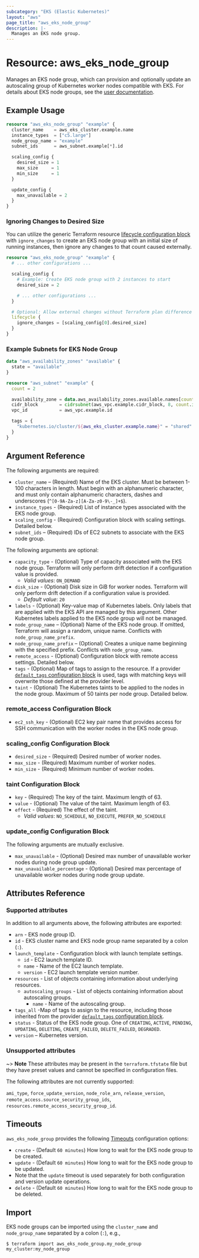 ```yaml
---
subcategory: "EKS (Elastic Kubernetes)"
layout: "aws"
page_title: "aws_eks_node_group"
description: |-
  Manages an EKS node group.
---
```


[default-tags]: https://www.terraform.io/docs/providers/aws/index.html#default_tags-configuration-block
[eks-node-groups]: https://docs.cloud.croc.ru/en/services/kubernetes/eks_cluster.html#id3
[lifecycle]: https://www.terraform.io/docs/configuration/meta-arguments/lifecycle.html
[timeouts]: https://www.terraform.io/docs/configuration/blocks/resources/syntax.html#operation-timeouts

# Resource: aws_eks_node_group

Manages an EKS node group, which can provision and optionally update an autoscaling group of Kubernetes worker nodes compatible with EKS.
For details about EKS node groups, see the [user documentation][eks-node-groups].

## Example Usage

```terraform
resource "aws_eks_node_group" "example" {
  cluster_name    = aws_eks_cluster.example.name
  instance_types  = ["c5.large"]
  node_group_name = "example"
  subnet_ids      = aws_subnet.example[*].id

  scaling_config {
    desired_size = 1
    max_size     = 1
    min_size     = 1
  }

  update_config {
    max_unavailable = 2
  }
}
```

### Ignoring Changes to Desired Size

You can utilize the generic Terraform resource [lifecycle configuration block][lifecycle] with `ignore_changes` to create an EKS node group with an initial size of running instances, then ignore any changes to that count caused externally.

```terraform
resource "aws_eks_node_group" "example" {
  # ... other configurations ...

  scaling_config {
    # Example: Create EKS node group with 2 instances to start
    desired_size = 2

    # ... other configurations ...
  }

  # Optional: Allow external changes without Terraform plan difference
  lifecycle {
    ignore_changes = [scaling_config[0].desired_size]
  }
}
```

### Example Subnets for EKS Node Group

```terraform
data "aws_availability_zones" "available" {
  state = "available"
}

resource "aws_subnet" "example" {
  count = 2

  availability_zone = data.aws_availability_zones.available.names[count.index]
  cidr_block        = cidrsubnet(aws_vpc.example.cidr_block, 8, count.index)
  vpc_id            = aws_vpc.example.id

  tags = {
    "kubernetes.io/cluster/${aws_eks_cluster.example.name}" = "shared"
  }
}
```

## Argument Reference

The following arguments are required:

* `cluster_name` – (Required) Name of the EKS cluster. Must be between 1-100 characters in length. Must begin with an alphanumeric character, and must only contain alphanumeric characters, dashes and underscores (`^[0-9A-Za-z][A-Za-z0-9\-_]+$`).
* `instance_types` - (Required) List of instance types associated with the EKS node group.
* `scaling_config` - (Required) Configuration block with scaling settings. Detailed below.
* `subnet_ids` – (Required) IDs of EC2 subnets to associate with the EKS node group.

The following arguments are optional:

* `capacity_type` - (Optional) Type of capacity associated with the EKS node group.  Terraform will only perform drift detection if a configuration value is provided.
    * _Valid values_:  `ON_DEMAND`
* `disk_size` - (Optional) Disk size in GiB for worker nodes. Terraform will only perform drift detection if a configuration value is provided.
    * _Default value_: `20`
* `labels` - (Optional) Key-value map of Kubernetes labels. Only labels that are applied with the EKS API are managed by this argument. Other Kubernetes labels applied to the EKS node group will not be managed.
* `node_group_name` – (Optional) Name of the EKS node group. If omitted, Terraform will assign a random, unique name. Conflicts with `node_group_name_prefix`.
* `node_group_name_prefix` – (Optional) Creates a unique name beginning with the specified prefix. Conflicts with `node_group_name`.
* `remote_access` - (Optional) Configuration block with remote access settings. Detailed below.
* `tags` - (Optional) Map of tags to assign to the resource. If a provider [`default_tags` configuration block][default-tags] is used, tags with matching keys will overwrite those defined at the provider level.
* `taint` - (Optional) The Kubernetes taints to be applied to the nodes in the node group. Maximum of 50 taints per node group. Detailed below.

### remote_access Configuration Block

* `ec2_ssh_key` - (Optional) EC2 key pair name that provides access for SSH communication with the worker nodes in the EKS node group.

### scaling_config Configuration Block

* `desired_size` - (Required) Desired number of worker nodes.
* `max_size` - (Required) Maximum number of worker nodes.
* `min_size` - (Required) Minimum number of worker nodes.

### taint Configuration Block

* `key` - (Required) The key of the taint. Maximum length of 63.
* `value` - (Optional) The value of the taint. Maximum length of 63.
* `effect` - (Required) The effect of the taint.
    * _Valid values_:  `NO_SCHEDULE`, `NO_EXECUTE`, `PREFER_NO_SCHEDULE`

### update_config Configuration Block

The following arguments are mutually exclusive.

* `max_unavailable` - (Optional) Desired max number of unavailable worker nodes during node group update.
* `max_unavailable_percentage` - (Optional) Desired max percentage of unavailable worker nodes during node group update.

## Attributes Reference

### Supported attributes

In addition to all arguments above, the following attributes are exported:

* `arn` - EKS node group ID.
* `id` - EKS cluster name and EKS node group name separated by a colon (`:`).
* `launch_template` - Configuration block with launch template settings.
    * `id` - EC2 launch template ID.
    * `name` - Name of the EC2 launch template.
    * `version` - EC2 launch template version number.
* `resources` - List of objects containing information about underlying resources.
    * `autoscaling_groups` - List of objects containing information about autoscaling groups.
        * `name` - Name of the autoscaling group.
* `tags_all` -Map of tags to assign to the resource, including those inherited from the provider [`default_tags` configuration block][default-tags].
* `status` - Status of the EKS node group. One of `CREATING`, `ACTIVE`, `PENDING`, `UPDATING`, `DELETING`, `CREATE_FAILED`, `DELETE_FAILED`, `DEGRADED`.
* `version` – Kubernetes version.

### Unsupported attributes

~> **Note** These attributes may be present in the `terraform.tfstate` file but they have preset values and cannot be specified in configuration files.

The following attributes are not currently supported:

`ami_type`, `force_update_version`, `node_role_arn`, `release_version`, `remote_access.source_security_group_ids`, `resources.remote_access_security_group_id`.

## Timeouts

`aws_eks_node_group` provides the following [Timeouts][timeouts] configuration options:

* `create` - (Default `60 minutes`) How long to wait for the EKS node group to be created.
* `update` - (Default `60 minutes`) How long to wait for the EKS node group to be updated.
* Note that the `update` timeout is used separately for both configuration and version update operations.
* `delete` - (Default `60 minutes`) How long to wait for the EKS node group to be deleted.

## Import

EKS node groups can be imported using the `cluster_name` and `node_group_name` separated by a colon (`:`), e.g.,

```
$ terraform import aws_eks_node_group.my_node_group my_cluster:my_node_group
```
